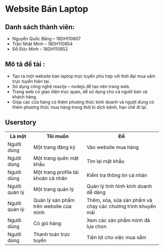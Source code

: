 # Website Bán Laptop
## Danh sách thành viên:
* Nguyễn Quốc Bằng – 18DH110807
* Trần Nhật Minh – 18DH110854
* Đỗ Đức Minh – 18DH110852
## Mô tả đề tài :
<ul>
    <li> Tạo ra một website bán laptop trực tuyến phù hợp với thời đại mua sắm trực tuyến hiện tại. </li>
    <li> Sử dụng công nghệ reactjs – nodejs để tạo nên trang web. </li>
    <li>Trang web có giao diện trực quan, dễ sử dụng cho cả người bán và khách hàng. </li>
    <li>Giúp các cửa hàng có thêm phương thức kinh doanh và người dùng có thêm phương thức mua hàng trong thời kì dịch bệnh, hạn chế đi lại. </li>
</ul>

## Userstory
<table>   
	<tr>
		<th>Là một</th>
		<th>Tôi muốn</th>
		<th>Để</th>
 	</tr>
 	<tr>
  		<td>Người dùng</td>
   		<td>Một trang đăng ký </td>
		<td>Vào website mua hàng </td>
 	</tr>
	<tr> 
  		<td>Người dùng</td>
   		<td>Một trang quên mật khẩu </td>
		<td>Tìm lại mật khẩu </td>
 	</tr>
	<tr> 
  		<td>Người dùng </td>
   		<td>Một trang profile tài khoản cá nhân </td>
		<td>Kiểm tra thông tin cá nhân</td>
 	</tr>
	<tr>
  		<td>Người quản lý </td>
   		<td>Một trang quản lý</td>
		<td>Quản lý tình hình kinh doanh dễ dàng </td>
 	</tr>
 	<tr>
  		<td>Người quản lý</td>
   		<td>Quản lý sản phẩm trên website của mình </td>
		<td>Thêm, xóa, sửa sản phẩm và chạy các chương trình khuyến mãi </td>
 	</tr>
        <tr> 
  		<td>Người dùng</td>
   		<td>Có giỏ hàng </td>
		<td>Xem các sản phẩm mình đã lựa chọn </td>
 	</tr>
	<tr>
  		<td>Người dùng</td>
   		<td>Thanh toán trực tuyến </td>
		<td>Tiện lợi cho việc mua sắm</td>
 	</tr>
</table>
